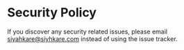 # Security Policy

If you discover any security related issues, please email siyahkare@siyhkare.com instead of using the issue tracker.

